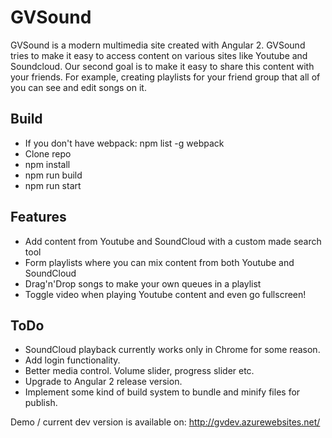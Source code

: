 # GVSound

GVSound is a modern multimedia site created with Angular 2. GVSound tries to make it easy to access content on various sites like Youtube
and Soundcloud. Our second goal is to make it easy to share this content with your friends. For example, creating playlists for your friend group that all of you can see and edit songs on it.

## Build
- If you don't have webpack: npm list -g webpack
- Clone repo
- npm install
- npm run build
- npm run start

## Features
- Add content from Youtube and SoundCloud with a custom made search tool
- Form playlists where you can mix content from both Youtube and SoundCloud
- Drag'n'Drop songs to make your own queues in a playlist
- Toggle video when playing Youtube content and even go fullscreen!

## ToDo
- SoundCloud playback currently works only in Chrome for some reason.
- Add login functionality.
- Better media control. Volume slider, progress slider etc.
- Upgrade to Angular 2 release version.
- Implement some kind of build system to bundle and minify files for publish.

Demo / current dev version is available on: http://gvdev.azurewebsites.net/

